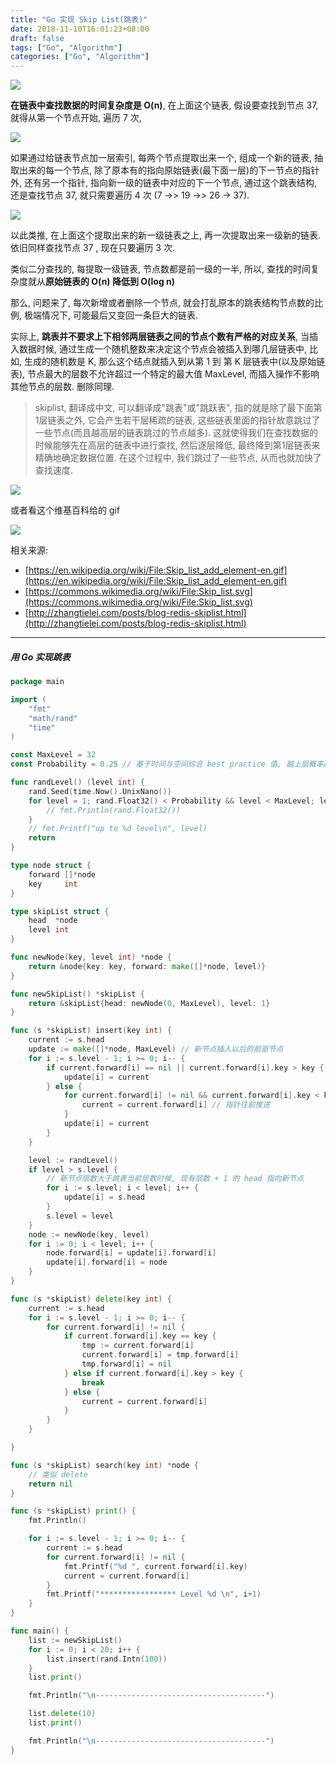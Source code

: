 ```yaml
---
title: "Go 实现 Skip List(跳表)"
date: 2018-11-10T16:01:23+08:00
draft: false
tags: ["Go", "Algorithm"]
categories: ["Go", "Algorithm"]
---
```


![](http://wx2.sinaimg.cn/large/62fdd4d5gy1fwzsypsodkj20ti026wee.jpg)

**在链表中查找数据的时间复杂度是 O(n)**, 在上面这个链表, 假设要查找到节点 37, 就得从第一个节点开始, 遍历 7 次,

![](http://wx3.sinaimg.cn/large/62fdd4d5gy1fwzsyou92cj20ti03at8p.jpg)

如果通过给链表节点加一层索引, 每两个节点提取出来一个, 组成一个新的链表, 抽取出来的每一个节点, 除了原本有的指向原始链表(最下面一层)的下一节点的指针外, 还有另一个指针, 指向新一级的链表中对应的下一个节点, 通过这个跳表结构, 还是查找节点 37, 就只需要遍历 4 次 (7 ->> 19 ->> 26 -> 37).

![](http://wx2.sinaimg.cn/large/62fdd4d5gy1fwzsyo73cmj20ti04xq2z.jpg)

以此类推, 在上面这个提取出来的新一级链表之上, 再一次提取出来一级新的链表. 依旧同样查找节点 37 ,  现在只要遍历 3 次.

类似二分查找的, 每提取一级链表, 节点数都是前一级的一半, 所以, 查找的时间复杂度就从**原始链表的 O(n) 降低到 O(log n)**

那么, 问题来了, 每次新增或者删除一个节点, 就会打乱原本的跳表结构节点数的比例, 极端情况下, 可能最后又变回一条巨大的链表.

实际上, **跳表并不要求上下相邻两层链表之间的节点个数有严格的对应关系**, 当插入数据时候, 通过生成一个随机整数来决定这个节点会被插入到哪几层链表中, 比如, 生成的随机数是 K, 那么这个结点就插入到从第 1 到 第 K 层链表中(以及原始链表), 节点最大的层数不允许超过一个特定的最大值 MaxLevel,  而插入操作不影响其他节点的层数. 删除同理.

> skiplist, 翻译成中文, 可以翻译成"跳表"或"跳跃表", 指的就是除了最下面第1层链表之外, 它会产生若干层稀疏的链表, 这些链表里面的指针故意跳过了一些节点(而且越高层的链表跳过的节点越多). 这就使得我们在查找数据的时候能够先在高层的链表中进行查找, 然后逐层降低, 最终降到第1层链表来精确地确定数据位置. 在这个过程中, 我们跳过了一些节点, 从而也就加快了查找速度.

![](http://wx4.sinaimg.cn/large/62fdd4d5gy1fwzsyp9rosj20vp116dib.jpg)

或者看这个维基百科给的 gif

![](http://wx1.sinaimg.cn/large/62fdd4d5gy1fwyefapcpzg20qo098t9r.gif)

相关来源:

- [https://en.wikipedia.org/wiki/File:Skip_list_add_element-en.gif](https://en.wikipedia.org/wiki/File:Skip_list_add_element-en.gif)
- [https://commons.wikimedia.org/wiki/File:Skip_list.svg](https://commons.wikimedia.org/wiki/File:Skip_list.svg)
- [http://zhangtielei.com/posts/blog-redis-skiplist.html](http://zhangtielei.com/posts/blog-redis-skiplist.html)

--------

##### 用 Go 实现跳表

```go
package main

import (
    "fmt"
    "math/rand"
    "time"
)

const MaxLevel = 32
const Probability = 0.25 // 基于时间与空间综合 best practice 值, 越上层概率越小

func randLevel() (level int) {
    rand.Seed(time.Now().UnixNano())
    for level = 1; rand.Float32() < Probability && level < MaxLevel; level++ {
        // fmt.Println(rand.Float32())
    }
    // fmt.Printf("up to %d level\n", level)
    return
}

type node struct {
    forward []*node
    key     int
}

type skipList struct {
    head  *node
    level int
}

func newNode(key, level int) *node {
    return &node{key: key, forward: make([]*node, level)}
}

func newSkipList() *skipList {
    return &skipList{head: newNode(0, MaxLevel), level: 1}
}

func (s *skipList) insert(key int) {
    current := s.head
    update := make([]*node, MaxLevel) // 新节点插入以后的前驱节点
    for i := s.level - 1; i >= 0; i-- {
        if current.forward[i] == nil || current.forward[i].key > key {
            update[i] = current
        } else {
            for current.forward[i] != nil && current.forward[i].key < key {
                current = current.forward[i] // 指针往前推进
            }
            update[i] = current
        }
    }

    level := randLevel()
    if level > s.level {
        // 新节点层数大于跳表当前层数时候, 现有层数 + 1 的 head 指向新节点
        for i := s.level; i < level; i++ {
            update[i] = s.head
        }
        s.level = level
    }
    node := newNode(key, level)
    for i := 0; i < level; i++ {
        node.forward[i] = update[i].forward[i]
        update[i].forward[i] = node
    }
}

func (s *skipList) delete(key int) {
    current := s.head
    for i := s.level - 1; i >= 0; i-- {
        for current.forward[i] != nil {
            if current.forward[i].key == key {
                tmp := current.forward[i]
                current.forward[i] = tmp.forward[i]
                tmp.forward[i] = nil
            } else if current.forward[i].key > key {
                break
            } else {
                current = current.forward[i]
            }
        }
    }

}

func (s *skipList) search(key int) *node {
    // 类似 delete
    return nil
}

func (s *skipList) print() {
    fmt.Println()

    for i := s.level - 1; i >= 0; i-- {
        current := s.head
        for current.forward[i] != nil {
            fmt.Printf("%d ", current.forward[i].key)
            current = current.forward[i]
        }
        fmt.Printf("***************** Level %d \n", i+1)
    }
}

func main() {
    list := newSkipList()
    for i := 0; i < 20; i++ {
        list.insert(rand.Intn(100))
    }
    list.print()

    fmt.Println("\n--------------------------------------")

    list.delete(10)
    list.print()

    fmt.Println("\n--------------------------------------")
}

```